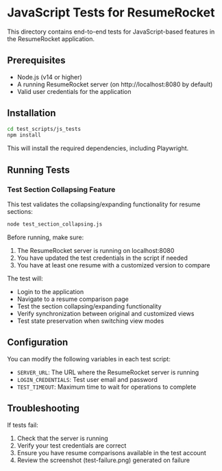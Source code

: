 # JavaScript Tests for ResumeRocket

This directory contains end-to-end tests for JavaScript-based features in the ResumeRocket application.

## Prerequisites

- Node.js (v14 or higher)
- A running ResumeRocket server (on http://localhost:8080 by default)
- Valid user credentials for the application

## Installation

```bash
cd test_scripts/js_tests
npm install
```

This will install the required dependencies, including Playwright.

## Running Tests

### Test Section Collapsing Feature

This test validates the collapsing/expanding functionality for resume sections:

```bash
node test_section_collapsing.js
```

Before running, make sure:
1. The ResumeRocket server is running on localhost:8080
2. You have updated the test credentials in the script if needed
3. You have at least one resume with a customized version to compare

The test will:
- Login to the application
- Navigate to a resume comparison page
- Test the section collapsing/expanding functionality
- Verify synchronization between original and customized views
- Test state preservation when switching view modes

## Configuration

You can modify the following variables in each test script:

- `SERVER_URL`: The URL where the ResumeRocket server is running
- `LOGIN_CREDENTIALS`: Test user email and password
- `TEST_TIMEOUT`: Maximum time to wait for operations to complete

## Troubleshooting

If tests fail:
1. Check that the server is running
2. Verify your test credentials are correct
3. Ensure you have resume comparisons available in the test account
4. Review the screenshot (test-failure.png) generated on failure